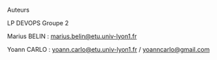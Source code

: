 Auteurs

LP DEVOPS Groupe 2

Marius BELIN : marius.belin@etu.univ-lyon1.fr

Yoann CARLO : yoann.carlo@etu.univ-lyon1.fr / yoanncarlo@gmail.com
